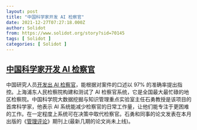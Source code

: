 ```yaml
---
layout: post
title: "中国科学家开发 AI 检察官"
date: 2021-12-27T07:27:18.000Z
author: Solidot
from: https://www.solidot.org/story?sid=70145
tags: [ Solidot ]
categories: [ Solidot ]
---
```

<!--1640590038000-->
[中国科学家开发 AI 检察官](https://www.solidot.org/story?sid=70145)
------

<div>
中国研究人员<a href="https://www.scmp.com/news/china/science/article/3160997/chinese-scientists-develop-ai-prosecutor-can-press-its-own">开发出 AI 检察官</a>，能根据对案件的口述以 97% 的准确率提出指控。上海浦东人民检察院构建和测试了 AI 检察官系统，它是全国最大最忙碌的地区检察院。中国科学院大数据挖掘与知识管理重点实验室主任石勇教授是该项目的首席科学家，他表示 AI 系统能减少检察官的日常工作量，让他们能专注于更困难的工作。在一定程度上系统可在决策中取代检察官。石勇和同事的论文发表在本月出版的《<a href="http://journal05.magtech.org.cn/jweb_glpl/CN/column/column1.shtml">管理评论</a>》期刊上(最新几期的论文尚未上线)。
</div>
